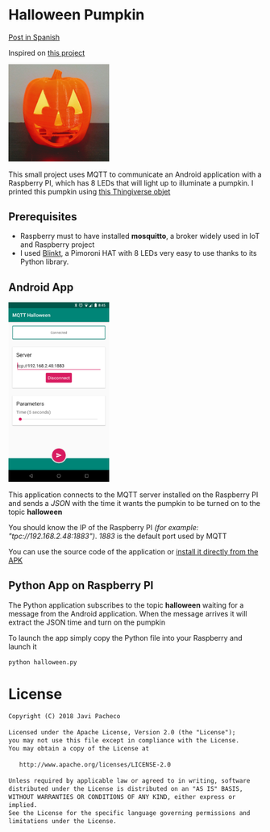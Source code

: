 # Halloween Pumpkin

[Post in Spanish](https://medium.com/@javipacheco/mi-calabaza-de-halloween-que-usa-raspberry-pi-y-android-d1195366bf76)

Inspired on [this project](https://www.raspberrypi.org/blog/halloween-pumpkin-light-effect-tutorial/)

<img src="https://github.com/javipacheco/HalloweenPumpkin/blob/master/halloween.jpg" width="200"/>

This small project uses MQTT to communicate an Android application with a Raspberry PI, which has 8 LEDs that will light up to illuminate a pumpkin. I printed this pumpkin using [this Thingiverse objet](https://www.thingiverse.com/thing:3135934)

## Prerequisites

* Raspberry must to have installed **mosquitto**, a broker widely used in IoT and Raspberry project
* I used [Blinkt](https://shop.pimoroni.com/products/blinkt), a Pimoroni HAT with 8 LEDs very easy to use thanks to its Python library.

## Android App

<img src="https://github.com/javipacheco/HalloweenPumpkin/blob/master/halloween-android.png" width="200"/>

This application connects to the MQTT server installed on the Raspberry PI and sends a *JSON* with the time it wants the pumpkin to be turned on to the topic **halloween**

You should know the IP of the Raspberry PI *(for example: "tpc://192.168.2.48:1883")*. *1883* is the default port used by MQTT

You can use the source code of the application or [install it directly from the APK](https://github.com/javipacheco/HalloweenPumpkin/releases/tag/v1)

## Python App on Raspberry PI

The Python application subscribes to the topic **halloween** waiting for a message from the Android application. When the message arrives it will extract the JSON time and turn on the pumpkin

To launch the app simply copy the Python file into your Raspberry and launch it

    python halloween.py

# License

    Copyright (C) 2018 Javi Pacheco

    Licensed under the Apache License, Version 2.0 (the "License");
    you may not use this file except in compliance with the License.
    You may obtain a copy of the License at

       http://www.apache.org/licenses/LICENSE-2.0

    Unless required by applicable law or agreed to in writing, software
    distributed under the License is distributed on an "AS IS" BASIS,
    WITHOUT WARRANTIES OR CONDITIONS OF ANY KIND, either express or implied.
    See the License for the specific language governing permissions and
    limitations under the License.
